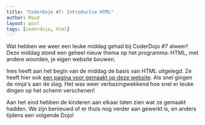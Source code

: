```yaml
---
title: "CoderDojo #7: Introductie HTML"
author: Maud
layout: post
tags: [coderdojo, html]
---
```

Wat hebben we weer een leuke middag gehad bij CoderDojo #7 alweer! Deze middag stond een geheel nieuw thema op het programma: HTML, met andere woorden, je eigen website bouwen.

Ines heeft aan het begin van de middag de basis van HTML uitgelegd. Ze heeft hier ook [een pagina voor gemaakt op deze website](/materiaal/html). Als snel gingen de ninja's aan de slag. Het was weer verbazingwekkend hoe snel er leuke dingen op het scherm verschenen!

Aan het eind hebben de kinderen aan elkaar laten zien wat ze gemaakt hadden. We zijn benieuwd of er thuis nog verder aan gewerkt is, en anders tijdens een volgende Dojo!